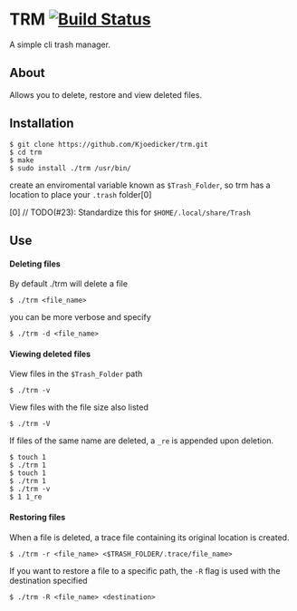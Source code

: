 # TRM [![Build Status](https://travis-ci.com/Kjoedicker/trm.svg?branch=master)](https://travis-ci.com/Kjoedicker/trm)
A simple cli trash manager.

## About
Allows you to delete, restore and view deleted files.

## Installation

```
$ git clone https://github.com/Kjoedicker/trm.git
$ cd trm
$ make
$ sudo install ./trm /usr/bin/
```


create an enviromental variable known as ```$Trash_Folder```, so trm has a location to place your ```.trash``` folder[0]

[0] // TODO(#23): Standardize this for ```$HOME/.local/share/Trash```


## Use

#### Deleting files

By default ./trm will delete a file

```
$ ./trm <file_name>
```

you can be more verbose and specify

```
$ ./trm -d <file_name>
```

#### Viewing deleted files

View files in the ```$Trash_Folder``` path

```
$ ./trm -v
```

View files with the file size also listed 

```
$ ./trm -V
```

If files of the same name are deleted, a ```_re``` is appended upon deletion.

```
$ touch 1
$ ./trm 1
$ touch 1
$ ./trm 1
$ ./trm -v 
$ 1 1_re
```

#### Restoring files 

When a file is deleted, a trace file containing its original location is created. 

```
$ ./trm -r <file_name> <$TRASH_FOLDER/.trace/file_name>
```

If you want to restore a file to a specific path, the ```-R``` flag is used with the destination specified

```
$ ./trm -R <file_name> <destination>
```
